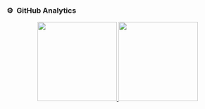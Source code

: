 

### ⚙️ &nbsp;GitHub Analytics

<p align="center">
<a href="https://github.com/tomymaritano">
  <img height="180em" src="https://github-readme-stats.vercel.app/api?username=tomymaritano&show_icons=true&theme=merko&include_all_commits=true&count_private=true"/>
  <img height="180em" src="https://github-readme-stats-eight-theta.vercel.app/api/top-langs/?username=tomymaritano&layout=compact&langs_count=8&theme=algolia"/>
</a>
</p>

